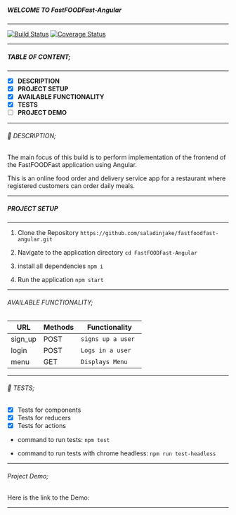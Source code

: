 ##### WELCOME TO FastFOODFast-Angular
------------

[![Build Status](https://travis-ci.org/saladinjake/fastfoodfast-angular.svg?branch=master)](https://travis-ci.org/saladinjake/fastfoodfast-angular) [![Coverage Status](https://coveralls.io/repos/github/saladinjake/fastfoodfast-angular/badge.svg?branch=ch-coveralls-fix)](https://coveralls.io/github/saladinjake/fastfoodfast-angular?branch=ch-coveralls-fix)

------------

##### TABLE OF CONTENT;

------------

- [x] **DESCRIPTION**
- [x] **PROJECT SETUP**
- [x] **AVAILABLE FUNCTIONALITY**
- [x] **TESTS**
- [ ] **PROJECT DEMO**

------------

###### :page_facing_up: DESCRIPTION;

 The main focus of this build is to perform implementation of the frontend of the FastFOODFast application using Angular.

 This is an online food order and delivery service app for a restaurant where registered customers can order daily meals.

------------

##### PROJECT SETUP

------------

1. Clone the Repository
` https://github.com/saladinjake/fastfoodfast-angular.git `

2. Navigate to the application directory
` cd FastFOODFast-Angular `

3. install all dependencies
` npm i `

4. Run the application
` npm start `

------------

###### AVAILABLE FUNCTIONALITY;

| URL     | Methods | Functionality       |
| ------- | ------- | ------------------- |
| sign_up | POST    | `signs up a user `  |
| login   | POST    | `Logs in a user`    |
| menu    | GET     | `Displays Menu`        |

------------

###### :microscope: TESTS;

- [x] Tests for components
- [x] Tests for reducers
- [x] Tests for actions

- command to run tests:
    ` npm test `

- command to run tests with chrome headless:
    ` npm run test-headless `

------------

###### Project Demo;

Here is the link to the Demo:


------------
